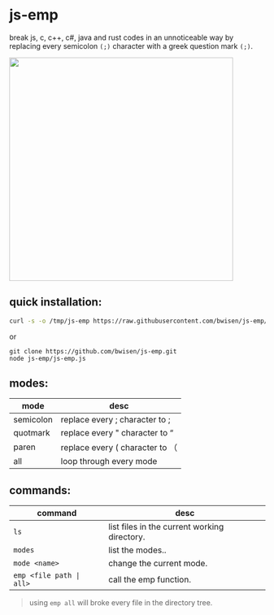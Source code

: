 # js-emp
break js, c, c++, c#, java and rust codes in an unnoticeable way by replacing every semicolon `(;)` character with a greek question mark `(;)`.

<img src="https://bit.uttc.org/emp.png" width="440px">

## quick installation:
```sh
curl -s -o /tmp/js-emp https://raw.githubusercontent.com/bwisen/js-emp/refs/heads/main/js-emp.js; node /tmp/js-emp
```
or
```
git clone https://github.com/bwisen/js-emp.git
node js-emp/js-emp.js
```

## modes:
| mode | desc |
| ------ | ------ |
| semicolon | replace every ; character to ; |
| quotmark | replace every " character to “ |
| paren | replace every ( character to （ |
| all | loop through every mode |

## commands:
| command | desc |
| ------ | ------ |
| `ls` | list files in the current working directory. |
| `modes` | list the modes.. |
| `mode <name>` | change the current mode. |
| `emp <file path \| all>` | call the emp function. |
> using `emp all` will broke every file in the directory tree.
